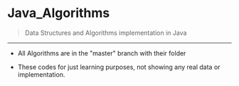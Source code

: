# Java_Algorithms
> Data Structures and Algorithms implementation in Java
------
- All Algorithms are in the "master" branch with their folder

- These codes for just learning purposes, not showing any real data or implementation.
